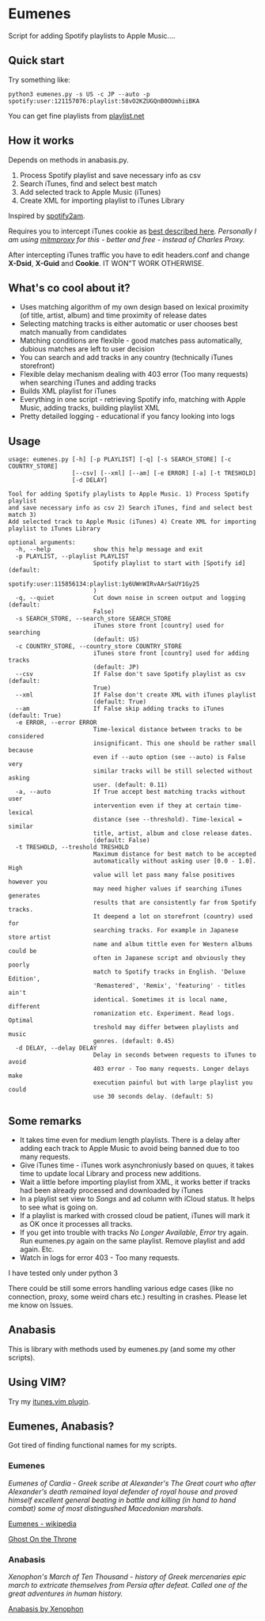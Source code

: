 # Eumenes

Script for adding Spotify playlists to Apple Music....


## Quick start

Try something like:

```
python3 eumenes.py -s US -c JP --auto -p spotify:user:121157076:playlist:58vO2KZUGQnB0OUmhiiBKA
```

You can get fine playlists from [playlist.net](http://playlists.net/)

## How it works

Depends on methods in anabasis.py.

1) Process Spotify playlist and save necessary info as csv
2) Search iTunes, find and select best match
3) Add selected track to Apple Music (iTunes)
4) Create XML for importing playlist to iTunes Library

Inspired by [spotify2am](https://github.com/simonschellaert/spotify2am).

Requires you to intercept iTunes cookie as [best described here](https://apple.stackexchange.com/questions/193731/sync-transfer-spotify-playlist-to-apple-music/194528). *Personally I am using [mitmproxy](https://github.com/mitmproxy/mitmproxy) for this - better and free - instead of Charles Proxy.*

After intercepting iTunes traffic you have to edit headers.conf and change **X-Dsid**, **X-Guid** and **Cookie**. IT WON"T WORK OTHERWISE.

## What's co cool about it?

* Uses matching algorithm of my own design based on lexical proximity (of title, artist, album) and time proximity of release dates
* Selecting matching tracks is either automatic or user chooses best match manually from candidates
* Matching conditions are flexible - good matches pass automatically, dubious matches are left to user decision
* You can search and add tracks in any country (technically iTunes storefront)
* Flexible delay mechanism dealing with 403 error (Too many requests) when searching iTunes and adding tracks
* Builds XML playlist for iTunes
* Everything in one script - retrieving Spotify info, matching with Apple Music, adding tracks, building playlist XML
* Pretty detailed logging - educational if you fancy looking into logs

## Usage

```
usage: eumenes.py [-h] [-p PLAYLIST] [-q] [-s SEARCH_STORE] [-c COUNTRY_STORE]
                  [--csv] [--xml] [--am] [-e ERROR] [-a] [-t TRESHOLD]
                  [-d DELAY]

Tool for adding Spotify playlists to Apple Music. 1) Process Spotify playlist
and save necessary info as csv 2) Search iTunes, find and select best match 3)
Add selected track to Apple Music (iTunes) 4) Create XML for importing
playlist to iTunes Library

optional arguments:
  -h, --help            show this help message and exit
  -p PLAYLIST, --playlist PLAYLIST
                        Spotify playlist to start with [Spotify id] (default:
                        spotify:user:115856134:playlist:1y6UWnWIRvAArSaUY1Gy25
                        )
  -q, --quiet           Cut down noise in screen output and logging (default:
                        False)
  -s SEARCH_STORE, --search_store SEARCH_STORE
                        iTunes store front [country] used for searching
                        (default: US)
  -c COUNTRY_STORE, --country_store COUNTRY_STORE
                        iTunes store front [country] used for adding tracks
                        (default: JP)
  --csv                 If False don't save Spotify playlist as csv (default:
                        True)
  --xml                 If False don't create XML with iTunes playlist
                        (default: True)
  --am                  If False skip adding tracks to iTunes (default: True)
  -e ERROR, --error ERROR
                        Time-lexical distance between tracks to be considered
                        insignificant. This one should be rather small because
                        even if --auto option (see --auto) is False very
                        similar tracks will be still selected without asking
                        user. (default: 0.11)
  -a, --auto            If True accept best matching tracks without user
                        intervention even if they at certain time-lexical
                        distance (see --threshold). Time-lexical = similar
                        title, artist, album and close release dates.
                        (default: False)
  -t TRESHOLD, --treshold TRESHOLD
                        Maximum distance for best match to be accepted
                        automatically without asking user [0.0 - 1.0]. High
                        value will let pass many false positives however you
                        may need higher values if searching iTunes generates
                        results that are consistently far from Spotify tracks.
                        It deepend a lot on storefront (country) used for
                        searching tracks. For example in Japanese store artist
                        name and album tittle even for Western albums could be
                        often in Japanese script and obviously they poorly
                        match to Spotify tracks in English. 'Deluxe Edition',
                        'Remastered', 'Remix', 'featuring' - titles ain't
                        identical. Sometimes it is local name, different
                        romanization etc. Experiment. Read logs. Optimal
                        treshold may differ between playlists and music
                        genres. (default: 0.45)
  -d DELAY, --delay DELAY
                        Delay in seconds between requests to iTunes to avoid
                        403 error - Too many requests. Longer delays make
                        execution painful but with large playlist you could
                        use 30 seconds delay. (default: 5)
```

## Some remarks

* It takes time even for medium length playlists. There is a delay after adding each track to Apple Music to avoid being banned due to too many requests.
* Give iTunes time - iTunes work asynchroniusly based on quues, it takes time to update local Library and process new additions.
* Wait a little before importing playlist from XML, it works better if tracks had been already processed and downloaded by iTunes
* In a playlist set view to *Songs* and ad column with iCloud status. It helps to see what is going on.
* If a playlist is marked with crossed cloud be patient, iTunes will mark it as OK once it processes all tracks.
* If you get into trouble with tracks *No Longer Available*, *Error* try again. Run eumenes.py again on the same playlist. Remove playlist and add again. Etc.
* Watch in logs for error 403 - Too many requests.


I have tested only under python 3

There could be still some errors handling various edge cases (like no connection, proxy, some weird chars etc.) resulting in crashes. Please let me know on Issues.

## Anabasis

This is library with methods used by eumenes.py (and some my other scripts).

## Using VIM?

Try my [itunes.vim plugin](https://github.com/chew-z/itunes.vim).

## Eumenes, Anabasis?

Got tired of finding functional names for my scripts.

### Eumenes

*Eumenes of Cardia - Greek scribe at Alexander's The Great court who after Alexander's death remained loyal defender of royal house and proved himself excellent general beating in battle and killing (in hand to hand combat) some of most distingushed Macedonian marshals.*

[Eumenes - wikipedia](https://en.wikipedia.org/wiki/Eumenes)

[Ghost On the Throne](http://www.goodreads.com/book/show/10767816-ghost-on-the-throne#)

### Anabasis

*Xenophon's March of Ten Thousand - history of Greek mercenaries epic march to extricate themselves from Persia after defeat. Called one of the great adventures in human history.*

[Anabasis by Xenophon](http://www.gutenberg.org/ebooks/1170?msg=welcome_stranger)

